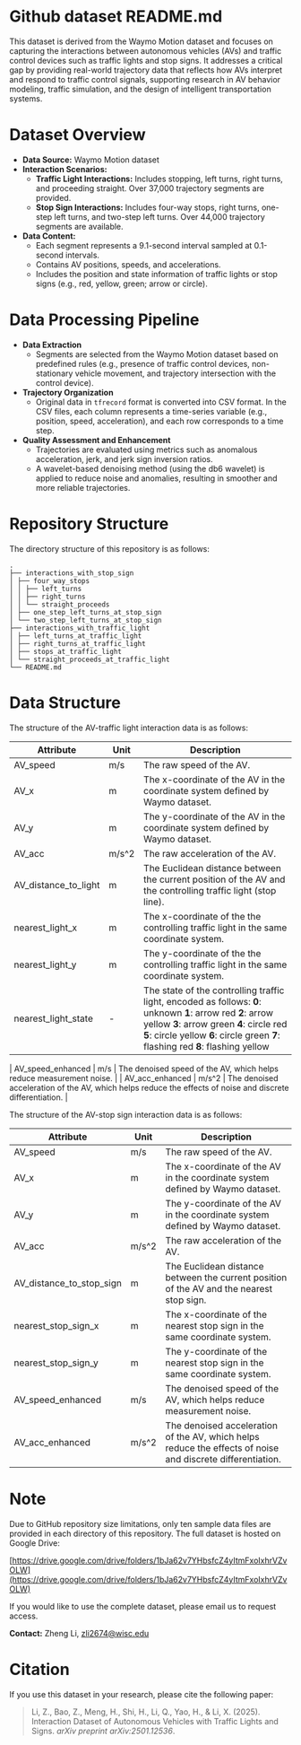# Github dataset README.md

This dataset is derived from the Waymo Motion dataset and focuses on capturing the interactions between autonomous vehicles (AVs) and traffic control devices such as traffic lights and stop signs. It addresses a critical gap by providing real-world trajectory data that reflects how AVs interpret and respond to traffic control signals, supporting research in AV behavior modeling, traffic simulation, and the design of intelligent transportation systems.

# Dataset Overview

- **Data Source:** Waymo Motion dataset
- **Interaction Scenarios:**
  - **Traffic Light Interactions:** Includes stopping, left turns, right turns, and proceeding straight. Over 37,000 trajectory segments are provided.
  - **Stop Sign Interactions:** Includes four-way stops, right turns, one-step left turns, and two-step left turns. Over 44,000 trajectory segments are available.
- **Data Content:**
  - Each segment represents a 9.1-second interval sampled at 0.1-second intervals.
  - Contains AV positions, speeds, and accelerations.
  - Includes the position and state information of traffic lights or stop signs (e.g., red, yellow, green; arrow or circle).

# Data Processing Pipeline

- **Data Extraction**
  - Segments are selected from the Waymo Motion dataset based on predefined rules (e.g., presence of traffic control devices, non-stationary vehicle movement, and trajectory intersection with the control device).
- **Trajectory Organization**
  - Original data in `tfrecord` format is converted into CSV format. In the CSV files, each column represents a time-series variable (e.g., position, speed, acceleration), and each row corresponds to a time step.
- **Quality Assessment and Enhancement**
  - Trajectories are evaluated using metrics such as anomalous acceleration, jerk, and jerk sign inversion ratios.
  - A wavelet-based denoising method (using the db6 wavelet) is applied to reduce noise and anomalies, resulting in smoother and more reliable trajectories.

# Repository Structure

The directory structure of this repository is as follows:

```
.
├── interactions_with_stop_sign
│ ├── four_way_stops
│ │ ├── left_turns
│ │ ├── right_turns
│ │ └── straight_proceeds
│ ├── one_step_left_turns_at_stop_sign
│ └── two_step_left_turns_at_stop_sign
├── interactions_with_traffic_light
│ ├── left_turns_at_traffic_light
│ ├── right_turns_at_traffic_light
│ ├── stops_at_traffic_light
│ └── straight_proceeds_at_traffic_light
└── README.md
```

# Data Structure

The structure of the AV-traffic light interaction data is as follows:

| Attribute            | Unit  | Description                                                                                                                                                                                                                                  |
| -------------------- | ----- | -------------------------------------------------------------------------------------------------------------------------------------------------------------------------------------------------------------------------------------------- |
| AV_speed             | m/s   | The raw speed of the AV.                                                                                                                                                                                                                     |
| AV_x                 | m     | The x-coordinate of the AV in the coordinate system defined by Waymo dataset.                                                                                                                                                                |
| AV_y                 | m     | The y-coordinate of the AV in the coordinate system defined by Waymo dataset.                                                                                                                                                                |
| AV_acc               | m/s^2 | The raw acceleration of the AV.                                                                                                                                                                                                              |
| AV_distance_to_light | m     | The Euclidean distance between the current position of the AV and the controlling traffic light (stop line).                                                                                                                                 |
| nearest_light_x      | m     | The x-coordinate of the the controlling traffic light in the same coordinate system.                                                                                                                                                         |
| nearest_light_y      | m     | The y-coordinate of the the controlling traffic light in the same coordinate system.                                                                                                                                                         |
| nearest_light_state  | -     | The state of the controlling traffic light, encoded as follows: **0**: unknown **1**: arrow red **2**: arrow yellow **3**: arrow green **4**: circle red **5**: circle yellow **6**: circle green **7**: flashing red **8**: flashing yellow |

| AV_speed_enhanced | m/s | The denoised speed of the AV, which helps reduce measurement noise. |
| AV_acc_enhanced | m/s^2 | The denoised acceleration of the AV, which helps reduce the effects of noise and discrete differentiation. |

The structure of the AV-stop sign interaction data is as follows:

| Attribute                | Unit  | Description                                                                                                |
| ------------------------ | ----- | ---------------------------------------------------------------------------------------------------------- |
| AV_speed                 | m/s   | The raw speed of the AV.                                                                                   |
| AV_x                     | m     | The x-coordinate of the AV in the coordinate system defined by Waymo dataset.                              |
| AV_y                     | m     | The y-coordinate of the AV in the coordinate system defined by Waymo dataset.                              |
| AV_acc                   | m/s^2 | The raw acceleration of the AV.                                                                            |
| AV_distance_to_stop_sign | m     | The Euclidean distance between the current position of the AV and the nearest stop sign.                   |
| nearest_stop_sign_x      | m     | The x-coordinate of the nearest stop sign in the same coordinate system.                                   |
| nearest_stop_sign_y      | m     | The y-coordinate of the nearest stop sign in the same coordinate system.                                   |
| AV_speed_enhanced        | m/s   | The denoised speed of the AV, which helps reduce measurement noise.                                        |
| AV_acc_enhanced          | m/s^2 | The denoised acceleration of the AV, which helps reduce the effects of noise and discrete differentiation. |

# Note

Due to GitHub repository size limitations, only ten sample data files are provided in each directory of this repository. The full dataset is hosted on Google Drive:

[https://drive.google.com/drive/folders/1bJa62v7YHbsfcZ4yItmFxoIxhrVZvOLW](https://drive.google.com/drive/folders/1bJa62v7YHbsfcZ4yItmFxoIxhrVZvOLW)

If you would like to use the complete dataset, please email us to request access.

**Contact:** Zheng Li, zli2674@wisc.edu

# Citation

If you use this dataset in your research, please cite the following paper:

> Li, Z., Bao, Z., Meng, H., Shi, H., Li, Q., Yao, H., & Li, X. (2025). Interaction Dataset of Autonomous Vehicles with Traffic Lights and Signs. *arXiv preprint arXiv:2501.12536*.
